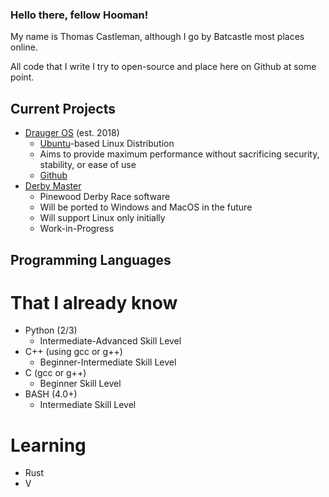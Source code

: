 ### Hello there, fellow Hooman!

My name is Thomas Castleman, although I go by Batcastle most places online.

All code that I write I try to open-source and place here on Github at some point. 


## Current Projects
 - [Drauger OS](https://draugeros.org) (est. 2018)
 	- [Ubuntu](https://ubuntu.com)-based Linux Distribution
 	- Aims to provide maximum performance without sacrificing security, stability, or ease of use
 	- [Github](https://github.com/drauger-os-development)
 - [Derby Master](https://github.com/Batcastle/derby-master)
 	- Pinewood Derby Race software
 	- Will be ported to Windows and MacOS in the future
 	- Will support Linux only initially
 	- Work-in-Progress
 	
## Programming Languages

# That I already know
 - Python (2/3)
   - Intermediate-Advanced Skill Level
 - C++ (using gcc or g++)
   - Beginner-Intermediate Skill Level
 - C (gcc or g++)
   - Beginner Skill Level
 - BASH (4.0+)
   - Intermediate Skill Level
 
# Learning
 - Rust
 - V
	

<!--
**Batcastle/Batcastle** is a ✨ _special_ ✨ repository because its `README.md` (this file) appears on your GitHub profile.

Here are some ideas to get you started:

- 🔭 I’m currently working on ...
- 🌱 I’m currently learning ...
- 👯 I’m looking to collaborate on ...
- 🤔 I’m looking for help with ...
- 💬 Ask me about ...
- 📫 How to reach me: ...
- 😄 Pronouns: ...
- ⚡ Fun fact: ...
-->
